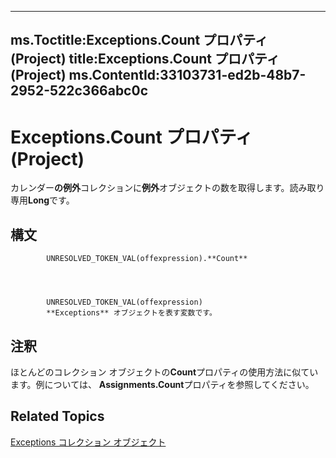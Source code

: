 

---
ms.Toctitle:Exceptions.Count プロパティ (Project)
title:Exceptions.Count プロパティ (Project)
ms.ContentId:33103731-ed2b-48b7-2952-522c366abc0c
---
# Exceptions.Count プロパティ (Project)




カレンダー**の例外**コレクションに**例外**オブジェクトの数を取得します。読み取り専用**Long**です。

## 構文

            UNRESOLVED_TOKEN_VAL(offexpression).**Count**




            UNRESOLVED_TOKEN_VAL(offexpression)
            **Exceptions** オブジェクトを表す変数です。



## 注釈
ほとんどのコレクション オブジェクトの**Count**プロパティの使用方法に似ています。例については、 **Assignments.Count**プロパティを参照してください。



## Related Topics

[Exceptions コレクション オブジェクト](7248983d-071a-5421-7378-0d98b3c6792e.md)




